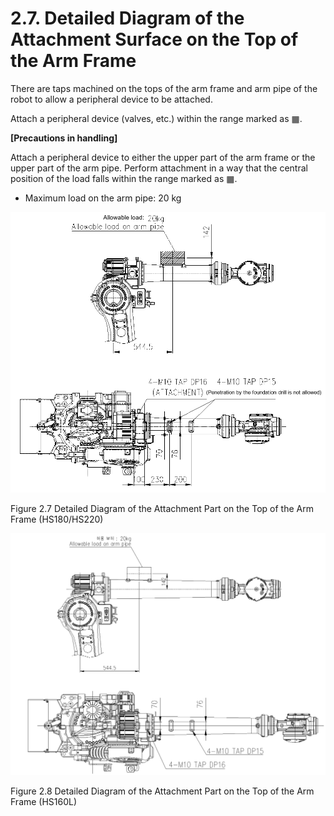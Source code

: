 ﻿# 2.7. Detailed Diagram of the Attachment Surface on the Top of the Arm Frame

There are taps machined on the tops of the arm frame and arm pipe of the robot to allow a peripheral device to be attached.

Attach a peripheral device (valves, etc.) within the range marked as ▦. 



<b>[Precautions in handling]</b>

Attach a peripheral device to either the upper part of the arm frame or the upper part of the arm pipe. Perform attachment in a way that the central position of the load falls within the range marked as ▦.

*	Maximum load on the arm pipe: 20 kg

![](../_assets/그림_2.7_ARMFRAME_상부_부착부상세도.png)

Figure 2.7 Detailed Diagram of the Attachment Part on the Top of the Arm Frame (HS180/HS220)


![](../_assets/그림_2.8_ARMFRAME_상부_부착부상세도.png)

Figure 2.8 Detailed Diagram of the Attachment Part on the Top of the Arm Frame (HS160L)
